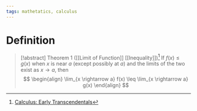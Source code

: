 ```yaml
---
tags: mathetatics, calculus
---
```


# Definition

> [!abstract] Theorem 1 ([[Limit of Function]] [[Inequality]])[^1]
> If $f(x) \leq g(x)$ when $x$ is near $a$ (except possibly at $a$) and the limits of the two exist as $x \rightarrow a$, then
> $$
> \begin{align}
> \lim_{x \rightarrow a} f(x) \leq \lim_{x \rightarrow a} g(x)
> \end{align}
> $$

[^1]: [Calculus: Early Transcendentals](zotero://open-pdf/library/items/EEFDQ9Y5?page=133)